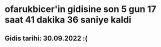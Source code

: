 # ofarukbicer'in gidisine son 5 gun 17 saat 41 dakika 36 saniye kaldi

## Gidis tarihi: 30.09.2022 :(